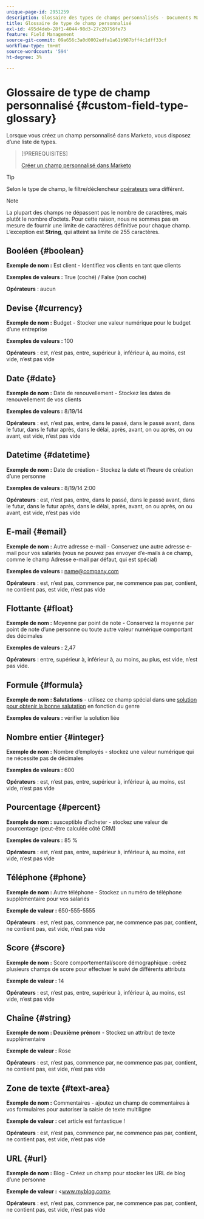```yaml
---
unique-page-id: 2951259
description: Glossaire des types de champs personnalisés - Documents Marketo - Documentation du produit
title: Glossaire de type de champ personnalisé
exl-id: 495d4deb-28f1-4044-98d3-27c20756fe73
feature: Field Management
source-git-commit: 09a656c3a0d0002edfa1a61b987bff4c1dff33cf
workflow-type: tm+mt
source-wordcount: '594'
ht-degree: 3%

---
```


# Glossaire de type de champ personnalisé {#custom-field-type-glossary}

Lorsque vous créez un champ personnalisé dans Marketo, vous disposez d’une liste de types.

>[!PREREQUISITES]
>
>[Créer un champ personnalisé dans Marketo](/help/marketo/product-docs/administration/field-management/create-a-custom-field-in-marketo.md)

>[!TIP]
>
>Selon le type de champ, le filtre/déclencheur [opérateurs](/help/marketo/product-docs/core-marketo-concepts/smart-lists-and-static-lists/creating-a-smart-list/smart-list-filter-operators-glossary.md) sera différent.

>[!NOTE]
>
>La plupart des champs ne dépassent pas le nombre de caractères, mais plutôt le nombre d’octets. Pour cette raison, nous ne sommes pas en mesure de fournir une limite de caractères définitive pour chaque champ. L’exception est **String**, qui atteint sa limite de 255 caractères.

## Booléen {#boolean}

**Exemple de nom :** Est client - Identifiez vos clients en tant que clients

**Exemples de valeurs :** True (coché) / False (non coché)

**Opérateurs** : aucun

## Devise {#currency}

**Exemple de nom :** Budget - Stocker une valeur numérique pour le budget d’une entreprise

**Exemples de valeurs :** 100

**Opérateurs** : est, n’est pas, entre, supérieur à, inférieur à, au moins, est vide, n’est pas vide

## Date {#date}

**Exemple de nom :** Date de renouvellement - Stockez les dates de renouvellement de vos clients

**Exemples de valeurs :** 8/19/14

**Opérateurs** : est, n’est pas, entre, dans le passé, dans le passé avant, dans le futur, dans le futur après, dans le délai, après, avant, on ou après, on ou avant, est vide, n’est pas vide

## Datetime {#datetime}

**Exemple de nom :** Date de création - Stockez la date et l’heure de création d’une personne

**Exemples de valeurs :** 8/19/14 2:00

**Opérateurs** : est, n’est pas, entre, dans le passé, dans le passé avant, dans le futur, dans le futur après, dans le délai, après, avant, on ou après, on ou avant, est vide, n’est pas vide

## E-mail {#email}

**Exemple de nom :** Autre adresse e-mail - Conservez une autre adresse e-mail pour vos salariés (vous ne pouvez pas envoyer d’e-mails à ce champ, comme le champ Adresse e-mail par défaut, qui est spécial)

**Exemples de valeurs :** <name@company.com>

**Opérateurs** : est, n’est pas, commence par, ne commence pas par, contient, ne contient pas, est vide, n’est pas vide

## Flottante {#float}

**Exemple de nom :** Moyenne par point de note - Conservez la moyenne par point de note d’une personne ou toute autre valeur numérique comportant des décimales

**Exemples de valeurs :** 2,47

**Opérateurs** : entre, supérieur à, inférieur à, au moins, au plus, est vide, n’est pas vide.

## Formule {#formula}

**Exemple de nom : Salutations** - utilisez ce champ spécial dans une [solution pour obtenir la bonne salutation](/help/marketo/product-docs/administration/field-management/create-and-use-a-concatenated-string-formula-field.md) en fonction du genre

**Exemples de valeurs :** vérifier la solution liée

## Nombre entier {#integer}

**Exemple de nom :** Nombre d’employés - stockez une valeur numérique qui ne nécessite pas de décimales

**Exemples de valeurs :** 600

**Opérateurs** : est, n’est pas, entre, supérieur à, inférieur à, au moins, est vide, n’est pas vide

## Pourcentage {#percent}

**Exemple de nom :** susceptible d’acheter - stockez une valeur de pourcentage (peut-être calculée côté CRM)

**Exemples de valeurs :** 85 %

**Opérateurs** : est, n’est pas, entre, supérieur à, inférieur à, au moins, est vide, n’est pas vide

## Téléphone {#phone}

**Exemple de nom :** Autre téléphone - Stockez un numéro de téléphone supplémentaire pour vos salariés

**Exemple de valeur :** 650-555-5555

**Opérateurs** : est, n’est pas, commence par, ne commence pas par, contient, ne contient pas, est vide, n’est pas vide

## Score {#score}

**Exemple de nom :** Score comportemental/score démographique : créez plusieurs champs de score pour effectuer le suivi de différents attributs

**Exemple de valeur :** 14

**Opérateurs** : est, n’est pas, entre, supérieur à, inférieur à, au moins, est vide, n’est pas vide

## Chaîne {#string}

**Exemple de nom : Deuxième prénom** - Stockez un attribut de texte supplémentaire

**Exemple de valeur :** Rose

**Opérateurs** : est, n’est pas, commence par, ne commence pas par, contient, ne contient pas, est vide, n’est pas vide

## Zone de texte {#text-area}

**Exemple de nom :** Commentaires - ajoutez un champ de commentaires à vos formulaires pour autoriser la saisie de texte multiligne

**Exemple de valeur :** cet article est fantastique !

**Opérateurs** : est, n’est pas, commence par, ne commence pas par, contient, ne contient pas, est vide, n’est pas vide

## URL {#url}

**Exemple de nom :** Blog - Créez un champ pour stocker les URL de blog d’une personne

**Exemple de valeur :** &lt;www.myblog.com>

**Opérateurs** : est, n’est pas, commence par, ne commence pas par, contient, ne contient pas, est vide, n’est pas vide
